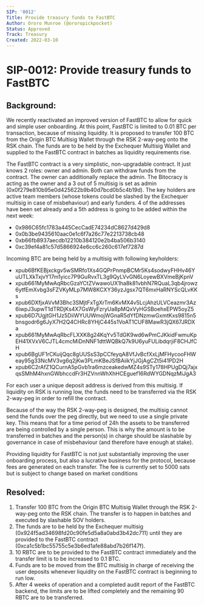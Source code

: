 ```yaml
---
SIP: '0012'
Title: Provide treasury funds to FastBTC
Author: Ororo Munroe (@ororopickpocket)
Status: Approved
Track: Treasury
Created: 2022-03-10
---
```


# SIP-0012: Provide treasury funds to FastBTC

## Background:
We recently reactivated an improved version of FastBTC to allow for quick and simple user onboarding. At this point, FastBTC is limited to 0.01 BTC per transaction, because of missing liquidity. It is proposed to transfer 100 BTC from the Origin BTC Multisig Wallet through the RSK 2-way-peg onto the RSK chain. The funds are to be held by the Exchequer Multisig Wallet and supplied to the FastBTC contract in batches as liquidity requirements rise.

The FastBTC contract is a very simplistic, non-upgradable contract. It just knows 2 roles: owner and admin. Both can withdraw funds from the contract. The owner can additionally replace the admin. The Bitocracy is acting as the owner and a 3 out of 5 multisig is set as admin (0x0f279e810b95e0d425622b9b40d7bcd0b5c4b19d). The key holders are active team members (whose tokens could be slashed by the Exchequer multisig in case of misbehaviour) and early funders. 4 of the addresses have been set already and a 5th address is going to be added within the next week:
* 0x986C65fc1783a445CecCadE74234dC8627d429d8
* 0x0b3be9435610aac0e1c6f7a26c77e2213738cb48
* 0xb66fb8937aecdb12210b384120e2b4ba506b3140
* 0xc39ef4a81c57d5866924e6cc6c260c617ef7287d


Incoming BTC are being held by a multisig with following keyholders: 
* xpub6BfKEBjxckgv5wSMRfo1Xs4GQPrPnmpBCMr5Ks4sodwyFHHv46YuUTLXkTxjvY17m1yicc7P9GuRvxTL3g9QyLVvGN6LoyewBXVmeBjKpnV
* xpub661MyMwAqRbcGzaYCtZVwawoUX1ha8k81vbhN7RQuaL3qb4jrowz6ytfEmXvbg3sFZVKyMLp7MW8KCXY36yzJgsx7QT6mxHaRNYScQLvKKs
* xpub6DXfjxAVvM3Bhc3SMjtFxTgXrTm6KvMX4v5LcjAhzULVCeazmr3Az6iwpJ3upwT1dTRDjKs4X7GsWyFzryUa8pMQxVyHGSBoehxEPW5oyZ5
* xpub6D7UgjtGH1Jz5DiiWYUUWmojWGnaR5dYfDNzmwGxmtKxs9815n5bnsgodr6g6JyX7H2Q4CHRc8YHjC445s1VoAT1CUF8MawR3jQX67JRDXa
* xpub661MyMwAqRbcFLXXK8g24KqYv5TdGK9wd6wPmCJKkidFwmuKpEH41XVxV6CJTL4cmcMiDnNNF1dttWQBkQ7k9U6yuFULibdqrjiF8CHJfCH
* xpub6BgUF1rCKuijQqc8gUUSsS3pCCfeyqA8VfJvBcfXxLjMFHycooFHWeay95g33NcMV3vg6q2jKw3PLmKBeJSfBAiikYjJGjAgCZt5i41PD2H
* xpub6C2rAfZ1QCurnA5pGvb1ra6mzceakedwMZ4s9STy178HPUgDQj7ajxqsSMhM4hxnGWbhccdFr3HZVnnWhXhHCEguef16RdWYGDNqzMiJgA3

For each user a unique deposit address is derived from this multisig. If liquidity on RSK is running low, the funds need to be transferred via the RSK 2-way-peg in order to refill the contract.

Because of the way the RSK 2-way-peg is designed, the multisig cannot send the funds over the peg directly, but we need to use a single private key. This means that for a time period of 24h the assets to be transferred are being controlled by a single person. This is why the amount is to be transferred in batches and the person(s) in charge should be slashable by governance in case of misbehaviour (and therefore have enough at stake).

Providing liquidity for FastBTC is not just substantially improving the user onboarding process, but also a lucrative business for the protocol, because fees are generated on each transfer. The fee is currently set to 5000 sats but is subject to change based on market conditions

## Resolved:
1. Transfer 100 BTC from the Origin BTC Multisig Wallet through the RSK 2-way-peg onto the RSK chain. The transfer is to happen in batches and executed by slashable SOV holders.
2. The funds are to be held by the Exchequer multisig (0x924f5ad34698fd20c90fe5d5a8a0abd3b42dc711) until they are provided to the FastBTC contract (0xca1c5b1bc55755c5e3b6ed1afe88abd7b26f147f).
3. 10 RBTC are to be provided to the FastBTC contract immediately and the transfer limit is to be increased to 0.1 BTC.
4. Funds are to be moved from the BTC multisig in charge of receiving the user deposits whenever liquidity on the FastBTC contract is beginning to run low.
5. After 4 weeks of operation and a completed audit report of the FastBTC backend, the limits are to be lifted completely and the remaining 90 RBTC are to be transferred.
